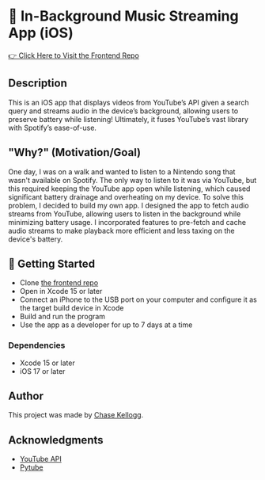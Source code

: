 # 🎹 In-Background Music Streaming App (iOS)
[👉 Click Here to Visit the Frontend Repo](https://github.com/chasekellogg12/ios-music-player)

## Description

This is an iOS app that displays videos from YouTube’s API given a search query and streams audio in the device’s background, allowing users to preserve battery while listening! Ultimately, it fuses YouTube’s vast library with Spotify’s ease-of-use.

## "Why?" (Motivation/Goal)

One day, I was on a walk and wanted to listen to a Nintendo song that wasn't available on Spotify. The only way to listen to it was via YouTube, but this required keeping the YouTube app open while listening, which caused significant battery drainage and overheating on my device. To solve this problem, I decided to build my own app. I designed the app to fetch audio streams from YouTube, allowing users to listen in the background while minimizing battery usage. I incorporated features to pre-fetch and cache audio streams to make playback more efficient and less taxing on the device's battery.

## 🚀 Getting Started

- Clone [the frontend repo](https://github.com/chasekellogg12/ios-music-player)
- Open in Xcode 15 or later
- Connect an iPhone to the USB port on your computer and configure it as the target build device in Xcode
- Build and run the program
- Use the app as a developer for up to 7 days at a time

### Dependencies

- Xcode 15 or later
- iOS 17 or later

## Author

This project was made by [Chase Kellogg](https://chasekellogg.com/).

## Acknowledgments

- [YouTube API](https://developers.google.com/youtube/v3)
- [Pytube](https://pytube.io/en/latest/)
